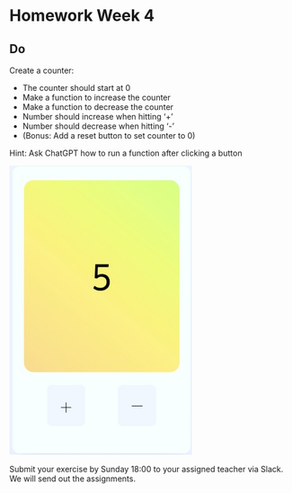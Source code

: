 # Homework Week 4

## Do
Create a counter:
- The counter should start at 0 
- Make a function to increase the counter
- Make a function to decrease the counter
- Number should increase when hitting ‘+’
- Number should decrease when hitting ‘-’
- (Bonus: Add a reset button to set counter to 0)

Hint: Ask ChatGPT how to run a function after 
clicking a button


![Example Counter](./counter.jpg)


Submit your exercise by Sunday 18:00 to your assigned teacher via Slack. We will send out the assignments.
